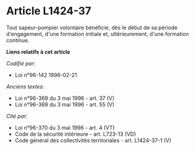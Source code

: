 # Article L1424-37

Tout sapeur-pompier volontaire bénéficie, dès le début de sa période d'engagement, d'une formation initiale et,
ultérieurement, d'une formation continue.

**Liens relatifs à cet article**

_Codifié par_:

  - Loi n°96-142 1996-02-21

_Anciens textes_:

  - Loi n°96-369 du 3 mai 1996 - art. 37 (V)
  - Loi n°96-369 du 3 mai 1996 - art. 55 (V)

_Cité par_:

  - Loi n°96-370 du 3 mai 1996 - art. 4 (VT)
  - Code de la sécurité intérieure - art. L723-13 (VD)
  - Code général des collectivités territoriales - art. L1424-37-1 (V)
